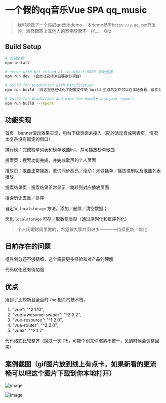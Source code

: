 # 一个假的qq音乐Vue SPA qq_music

> 我可能做了一个假的qq音乐demo， 本demo参考`https://y.qq.com`开发的，难怪跟网上其他人的案例界面不一样。。。Orz

## Build Setup

``` bash
# 安装依赖
npm install

# serve with hot reload at localhost:8080 启动服务
npm run dev （会自动启动浏览器运行项目）

# build for production with minification
npm run build （对这里已经优化了配置文件使 build 生成的文件可以在本地查看，或作为静态页面线上预览）

# build for production and view the bundle analyzer report
npm run build --report

```
## 功能实现

首页：banner滚动效果实现，电台下级页面未接入（配的活动页或列表页，情况太复杂没有固定的借口）

排行榜：完成榜单列表和榜单歌曲list，并可播放榜单歌曲

搜索页：搜索功能完成，并完成歌声的个人页面

播放页：歌曲正常播放，歌词同步高亮／滚动；未做播单／播放控制以及歌曲列表播放

搜索结果页：搜索结果正常显示／跳转到对应播放页面

搜索历史去重／排序

自定义 `localstorage` 方法，添加／删除／清空数据；

优化 `localstorage` 可存／取数组类型（通过序列化和反序列化）


> 个人闲暇时间里做的，希望跟大家共同进步————持续更新／优化

## 目前存在的问题

组件划分还不够精细，这个需要更多经验和对产品的理解

代码优化还有待加强

## 优点

用到了比较新且全面的 `Vue` 相关的技术栈，

1. "vue": "^2.1.10",
2. "vue-awesome-swiper": "^2.3.2",
3. "vue-resource": "^1.2.0",
4. "vue-router": "^2.2.0",
5. "vuex": "^2.1.2"

代码格式比较整齐（换过一次IDE，可能个别文件缩紧不统一，见到时候会调整回来）


## 案例截图（gif图片放到线上有点卡，如果新看的更流畅可以吧这个图片下载到你本地打开）

![image](https://github.com/chengjun2014/qq_music/blob/master/playing.png)

![image](https://github.com/chengjun2014/qq_music/blob/master/music.gif)






